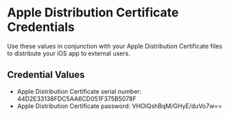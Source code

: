 # Apple Distribution Certificate Credentials
  
  Use these values in conjunction with your Apple Distribution Certificate files to distribute your iOS app to external users.
  
  ## Credential Values
  
  - Apple Distribution Certificate serial number: 44D2E33138FDC5AA6CD051F375B5078F
  - Apple Distribution Certificate password: VHOlQshBqM/GHyE/duVo7w==
  